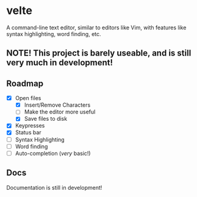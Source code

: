 # velte
A command-line text editor, similar to editors like Vim, with features like syntax highlighting, word finding, etc.<br />

## NOTE! This project is barely useable, and is still very much in development!

## Roadmap
- [x] Open files
  - [x] Insert/Remove Characters
  - [ ] Make the editor more useful
  - [x] Save files to disk
- [x] Keypresses
- [x] Status bar
- [ ] Syntax Highlighting
- [ ] Word finding
- [ ] Auto-completion (*very* basic!)

## Docs
Documentation is still in development!

